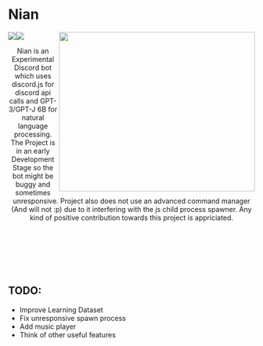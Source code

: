 # Nian 

<img src="https://user-images.githubusercontent.com/60336295/147240671-42d2a7bc-a9c8-48d1-8af1-763e1556dd66.png" width="400" height="325" align="right" />

<img src="https://badgen.net/badge/release/v1.0.2/orange"><img src="https://badgen.net/badge/discord/js/blue">

<p align="center">Nian is an Experimental Discord bot which uses discord.js for discord api calls and GPT-3/GPT-J 6B for natural language processing. The Project is in an early Development Stage so the bot might be buggy and sometimes unresponsive. Project also does not use an advanced command manager (And will not :p) due to it interfering with the js child process spawner. Any kind of positive contribution towards this project is appriciated.<p>

<br><br><br><br><br>


## TODO:
* Improve Learning Dataset
* Fix unresponsive spawn process
* Add music player
* Think of other useful features
